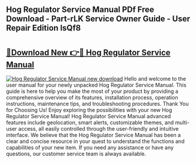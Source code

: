 ## Hog Regulator Service Manual PDf Free Download - Part-rLK Service Owner Guide - User Repair Edition lsQf8

# <h2><a href="http://bc35306.oget.top/?id=Hog+Regulator+Service+Manual">🔗Download New 👉🔴 Hog Regulator Service Manual</a></h2>

[![Hog Regulator Service Manual new download](https://i.imgur.com/5g1atiW.png)](http://bc35306.oget.top/?id=Hog+Regulator+Service+Manual)
Hello and welcome to the user manual for your newly unpacked Hog Regulator Service Manual. This guide is here to help you make the most of your product by providing a comprehensive overview of its features, installation process, operation instructions, maintenance tips, and troubleshooting procedures. Thank You for Choosing Us! Enjoy exploring the possibilities with your new Hog Regulator Service Manual! Hog Regulator Service Manual advanced features include geolocation, smart alerts, customizable themes, and multi-user access, all easily controlled through the user-friendly and intuitive interface. We believe that the Hog Regulator Service Manual has been a clear and concise resource in your quest to understand the functions and capabilities of your new item. If you need any assistance or have any questions, our customer service team is always available.

